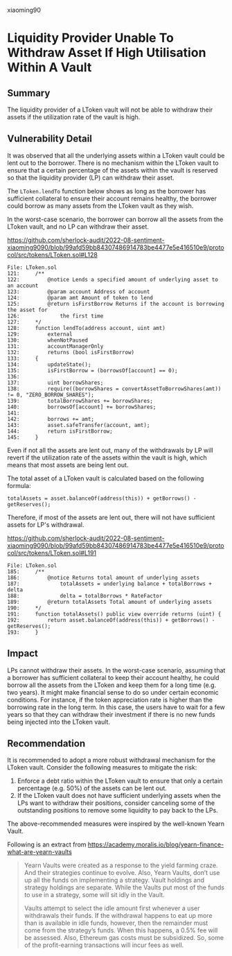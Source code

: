 xiaoming90
# Liquidity Provider Unable To Withdraw Asset If High Utilisation Within A Vault

## Summary

The liquidity provider of a LToken vault will not be able to withdraw their assets if the utilization rate of the vault is high.

## Vulnerability Detail

It was observed that all the underlying assets within a LToken vault could be lent out to the borrower. There is no mechanism within the LToken vault to ensure that a certain percentage of the assets within the vault is reserved so that the liquidity provider (LP) can withdraw their asset.

The `LToken.lendTo` function below shows as long as the borrower has sufficient collateral to ensure their account remains healthy, the borrower could borrow as many assets from the LToken vault as they wish.

In the worst-case scenario, the borrower can borrow all the assets from the LToken vault, and no LP can withdraw their asset.

https://github.com/sherlock-audit/2022-08-sentiment-xiaoming9090/blob/99afd59bb84307486914783be4477e5e416510e9/protocol/src/tokens/LToken.sol#L128

```solidity
File: LToken.sol
121:     /**
122:         @notice Lends a specified amount of underlying asset to an account
123:         @param account Address of account
124:         @param amt Amount of token to lend
125:         @return isFirstBorrow Returns if the account is borrowing the asset for
126:             the first time
127:     */
128:     function lendTo(address account, uint amt)
129:         external
130:         whenNotPaused
131:         accountManagerOnly
132:         returns (bool isFirstBorrow)
133:     {
134:         updateState();
135:         isFirstBorrow = (borrowsOf[account] == 0);
136: 
137:         uint borrowShares;
138:         require((borrowShares = convertAssetToBorrowShares(amt)) != 0, "ZERO_BORROW_SHARES");
139:         totalBorrowShares += borrowShares;
140:         borrowsOf[account] += borrowShares;
141: 
142:         borrows += amt;
143:         asset.safeTransfer(account, amt);
144:         return isFirstBorrow;
145:     }
```

Even if not all the assets are lent out, many of the withdrawals by LP will revert if the utilization rate of the assets within the vault is high, which means that most assets are being lent out. 

The total asset of a LToken vault is calculated based on the following formula:

```
totalAssets = asset.balanceOf(address(this)) + getBorrows() - getReserves();
```

Therefore, if most of the assets are lent out, there will not have sufficient assets for LP's withdrawal.

https://github.com/sherlock-audit/2022-08-sentiment-xiaoming9090/blob/99afd59bb84307486914783be4477e5e416510e9/protocol/src/tokens/LToken.sol#L191

```solidity
File: LToken.sol
185:     /**
186:         @notice Returns total amount of underlying assets
187:             totalAssets = underlying balance + totalBorrows + delta
188:             delta = totalBorrows * RateFactor
189:         @return totalAssets Total amount of underlying assets
190:     */
191:     function totalAssets() public view override returns (uint) {
192:         return asset.balanceOf(address(this)) + getBorrows() - getReserves();
193:     }
```

## Impact

LPs cannot withdraw their assets. In the worst-case scenario, assuming that a borrower has sufficient collateral to keep their account healthy, he could borrow all the assets from the LToken and keep them for a long time (e.g. two years). It might make financial sense to do so under certain economic conditions. For instance, if the token appreciation rate is higher than the borrowing rate in the long term. In this case, the users have to wait for a few years so that they can withdraw their investment if there is no new funds being injected into the LToken vault.

## Recommendation

It is recommended to adopt a more robust withdrawal mechanism for the LToken vault. Consider the following measures to mitigate the risk:

1. Enforce a debt ratio within the LToken vault to ensure that only a certain percentage (e.g. 50%) of the assets can be lent out.
2. If the LToken vault does not have sufficient underlying assets when the LPs want to withdraw their positions, consider canceling some of the outstanding positions to remove some liquidity to pay back to the LPs.

The above-recommended measures were inspired by the well-known Yearn Vault. 

Following is an extract from https://academy.moralis.io/blog/yearn-finance-what-are-yearn-vaults

> Yearn Vaults were created as a response to the yield farming craze. And their strategies continue to evolve. Also, Yearn Vaults, don’t use up all the funds on implementing a strategy. Vault holdings and strategy holdings are separate. While the Vaults put most of the funds to use in a strategy, some will sit idly in the Vault.
>
> Vaults attempt to select the idle amount first whenever a user withdrawals their funds. If the withdrawal happens to eat up more than is available in idle funds, however, then the remainder must come from the strategy’s funds. When this happens, a 0.5% fee will be assessed. Also, Ethereum gas costs must be subsidized. So, some of the profit-earning transactions will incur fees as well. 